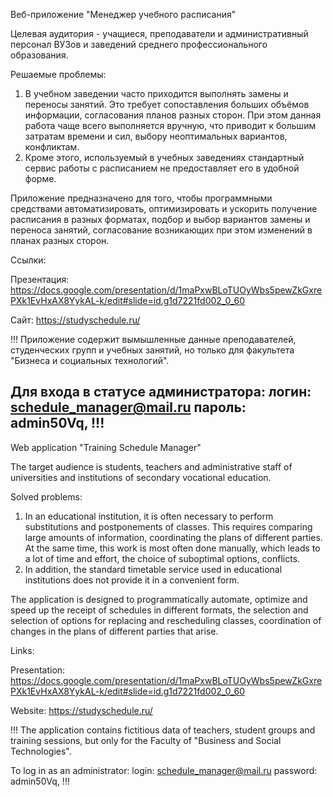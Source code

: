 Веб-приложение "Менеджер учебного расписания"

Целевая аудитория - учащиеся, преподаватели и административный персонал ВУЗов и заведений среднего профессионального образования.

Решаемые проблемы:
1. В учебном заведении часто приходится выполнять замены и переносы занятий. Это требует сопоставления больших объёмов информации, согласования планов разных сторон. При этом данная работа чаще всего выполняется вручную, что приводит к большим затратам времени и сил, выбору неоптимальных вариантов, конфликтам.
2. Кроме этого, используемый в учебных заведениях стандартный сервис работы с расписанием не предоставляет его в удобной форме.


Приложение предназначено для того, чтобы программными средствами автоматизировать, оптимизировать и ускорить получение расписания в разных форматах, подбор и выбор вариантов замены и переноса занятий, согласование возникающих при этом изменений в планах разных сторон.


Ссылки:

Презентация: https://docs.google.com/presentation/d/1maPxwBLoTUOyWbs5pewZkGxrePXk1EvHxAX8YykAL-k/edit#slide=id.g1d7221fd002_0_60

Сайт: https://studyschedule.ru/


!!! 
Приложение содержит вымышленные данные преподавателей, студенческих групп и учебных занятий, но только для факультета "Бизнеса и социальных технологий".

Для входа в статусе администратора:
    логин: schedule_manager@mail.ru
    пароль: admin50Vq, 
!!!
-------------------------------------------------------------------------------------------------------------------------------

Web application "Training Schedule Manager"

The target audience is students, teachers and administrative staff of universities and institutions of secondary vocational education.

Solved problems:
1. In an educational institution, it is often necessary to perform substitutions and postponements of classes. This requires comparing large amounts of information, coordinating the plans of different parties. At the same time, this work is most often done manually, which leads to a lot of time and effort, the choice of suboptimal options, conflicts.
2. In addition, the standard timetable service used in educational institutions does not provide it in a convenient form.


The application is designed to programmatically automate, optimize and speed up the receipt of schedules in different formats, the selection and selection of options for replacing and rescheduling classes, coordination of changes in the plans of different parties that arise.


Links:

Presentation: https://docs.google.com/presentation/d/1maPxwBLoTUOyWbs5pewZkGxrePXk1EvHxAX8YykAL-k/edit#slide=id.g1d7221fd002_0_60

Website: https://studyschedule.ru/


!!! 
The application contains fictitious data of teachers, student groups and training sessions, but only for the Faculty of "Business and Social Technologies".

To log in as an administrator:
    login: schedule_manager@mail.ru
    password: admin50Vq, 
!!!